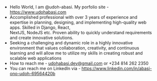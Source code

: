 - Hello World, I am @udoh-abasi. My porfolio site - https://www.udohabasi.com
- Accomplished professional with over 3 years of experience and expertise in planning, designing, and implementing high-quality web apps. Skilled in Django, React,     
  NextJS, NodeJS etc. Proven ability to quickly understand requirements and create innovative solutions.
- Seeking a challenging and dynamic role in a highly innovative environment that values collaboration, creativity, and continuous learning and will allow me to utilize my 
  skills in creating robust and scalable web applications
- How to reach me - udohabasi.dev@gmail.com or +234 814 262 2350
- You can reach me on LinkedIn via - https://www.linkedin.com/in/abasi-ono-udoh-69564420b

<!---
udoh-abasi/udoh-abasi is a ✨ special ✨ repository because its `README.md` (this file) appears on your GitHub profile.
You can click the Preview link to take a look at your changes.
--->

